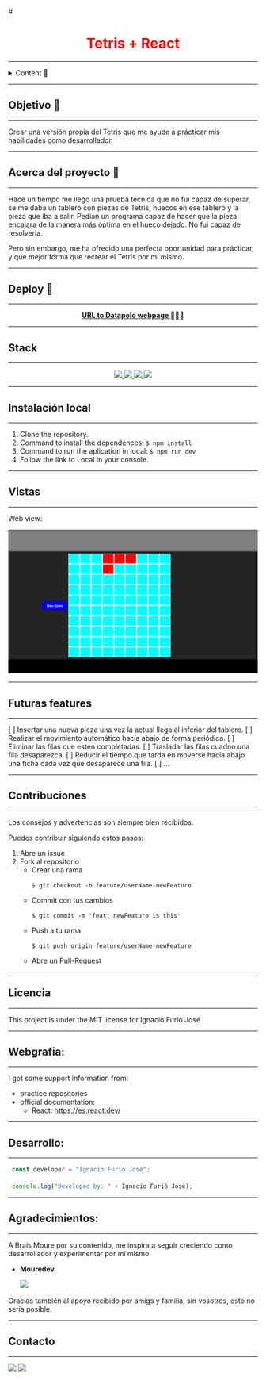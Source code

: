 #<h1 align="center" style='color:red'><b>Tetris + React</b></h1>

---

<details>
  <summary>Content 📝</summary>
  <ol>
    <li><a href="#objetivo-🎯">Objetivo</a></li>
    <li><a href="#acerca-del-proyecto-🔎">Acerca del proyecto</a></li>
    <li><a href="#deploy-🚀">Deploy</a></li>
    <li><a href="#stack">Stack</a></li>
    <li><a href="#instalación-local">Instalación local</a></li>
    <li><a href="#vistas">Vistas</a></li>
    <li><a href="#futuras-features">Futuras features</a></li>
    <li><a href="#contribuciones">Contribuciones</a></li>
    <li><a href="#licencia">Licencia</a></li>
    <li><a href="#webgrafia">Webgrafia</a></li>
    <li><a href="#desarrollo">Desarrollo</a></li>
    <li><a href="#agradecimientos">Agradecimientos</a></li>
    <li><a href="#contacto">Contacto</a></li>
  </ol>
</details>

---

## Objetivo 🎯

---
Crear una versión propia del Tetris que me ayude a prácticar mis habilidades como desarrollador.

---

## Acerca del proyecto 🔎

---

Hace un tiempo me llego una prueba técnica que no fui capaz de superar, se me daba un tablero con piezas de Tetris, huecos en ese tablero y la pieza que iba a salir. Pedían un programa capaz de hacer que la pieza encajara de la manera más óptima en el hueco dejado. No fui capaz de resolverla.

Pero sin embargo, me ha ofrecido una perfecta oportunidad para prácticar, y que mejor forma que recrear el Tetris por mí mismo.   
  
---
## Deploy 🚀
---
<div align="center">
    <a href="https://master.d3axn9txrlwi1i.amplifyapp.com/"><strong>URL to Datapolo webpage  </strong></a>🚀🚀🚀
</div>

---

## Stack

---

<div align="center">
<a href="https://www.reactjs.com/">
    <img src= "https://img.shields.io/badge/React-20232A?style=for-the-badge&logo=react&logoColor=61DAFB"/>
</a>
<a href="https://reactrouter.com/en/main">
    <img src= "	https://img.shields.io/badge/React_Router-CA4245?style=for-the-badge&logo=react-router&logoColor=white"/>
</a>
<a href="https://developer.mozilla.org/es/docs/Web/JavaScript">
    <img src= "https://img.shields.io/badge/javascipt-EFD81D?style=for-the-badge&logo=javascript&logoColor=black"/>
</a>
<a href="https://www.adobe.com/es/products/photoshop/landpb.html?gclid=Cj0KCQjwsIejBhDOARIsANYqkD25rOS596fBY-rwSPIdUWW2E5eT4baf7l63Gv1aw2uMMv7nulEawBcaAuh8EALw_wcB&mv=search&s_kwcid=AL!3085!3!441887029672!e!!g!!adobe%20photoshop!1445901735!56657232416&mv=search&sdid=LZ32SYVR&ef_id=Cj0KCQjwsIejBhDOARIsANYqkD25rOS596fBY-rwSPIdUWW2E5eT4baf7l63Gv1aw2uMMv7nulEawBcaAuh8EALw_wcB:G:s&s_kwcid=AL!3085!3!441887029672!e!!g!!adobe%20photoshop!1445901735!56657232416&gad=1">
    <img src= "https://img.shields.io/badge/Adobe%20Photoshop-31A8FF?style=for-the-badge&logo=Adobe%20Photoshop&logoColor=black"/>
</a>
 </div>

---
## Instalación local
---
1. Clone the repository.
2. Command to install the dependences: ` $ npm install `
3. Command to run the aplication in local: ` $ npm run dev `
4. Follow the link to Local in your console.

---
## Vistas
---

Web view:

<img src="./src/assets/Tetris+React.jpg">  

---
## Futuras features
---

[ ] Insertar una nueva pieza una vez la actual llega al inferior del tablero.
[ ] Realizar el movimiento automático hacía abajo de forma periódica.
[ ] Eliminar las filas que esten completadas.
[ ] Trasladar las filas cuadno una fila desaparezca.
[ ] Reducir el tiempo que tarda en moverse hacía abajo una ficha cada vez que desaparece una fila.
[ ] ...

---
## Contribuciones
---

Los consejos y advertencias son siempre bien recibidos. 

Puedes contribuir siguiendo estos pasos:

1. Abre un issue
2. Fork al repositorio
    - Crear una rama  
        ```
        $ git checkout -b feature/userName-newFeature
        ```
    - Commit con tus cambios 
        ```
        $ git commit -m 'feat: newFeature is this'
        ```
    - Push a tu rama
        ```
        $ git push origin feature/userName-newFeature
        ```
    - Abre un Pull-Request

---

## Licencia

---

This project is under the MIT license for Ignacio Furió José

---
## Webgrafia:
---

I got some support information from:
- practice repositories 
- official documentation:
  - React: https://es.react.dev/

---
## Desarrollo:
---

``` js
 const developer = "Ignacio Furió José";

 console.log("Developed by: " + Ignacio Furió José);
```  

---
## Agradecimientos:

---

A Brais Moure por su contenido, me inspira a seguir creciendo como desarrollador y experimentar por mi mismo.

- **Mouredev**  
  
    <a href="https://github.com/mouredev" target="_blank1"><img src="https://img.shields.io/badge/github-24292F?style=for-the-badge&logo=github&logoColor=blue" target="_blank1"></a> 

Gracias también al apoyo recibido por amigs y familia, sin vosotros, esto no sería posible.


---

## Contacto

---
<a href = "mailto:bichoifj@gmail.com"><img src="https://img.shields.io/badge/Gmail-C6362C?style=for-the-badge&logo=gmail&logoColor=white" target="_blank"></a>
<a href="https://www.linkedin.com/in/ignacio-furi%C3%B3-0a9010233/" target="_blank"><img src="https://img.shields.io/badge/-LinkedIn-%230077B5?style=for-the-badge&logo=linkedin&logoColor=white" target="_blank"></a> 
</p>

